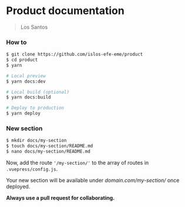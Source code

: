 # Product documentation

> Los Santos

### How to

```sh
$ git clone https://github.com/islos-efe-eme/product
$ cd product
$ yarn

# Local preview
$ yarn docs:dev

# Local build (optional)
$ yarn docs:build

# Deploy to production
$ yarn deploy
```

### New section

```sh
$ mkdir docs/my-section
$ touch docs/my-section/README.md
$ nano docs/my-section/README.md
```

Now, add the route `'/my-section/'` to the array of routes in `.vuepress/config.js`.

Your new section will be available under _domain.com/my-section/_ once deployed. 

**Always use a pull request for collaborating.**